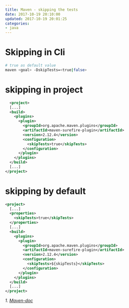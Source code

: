 ```yaml
---
title: Maven - skipping the tests
date: 2017-10-19 20:10:00
updated: 2017-10-19 20:01:25
categories:
- java
---
```

# Skipping in Cli
````bash
# true as default value 
maven <goal> -DskipTests=<true|false>
````

# skipping in project
````xml
  <project>
  [...]
  <build>
    <plugins>
      <plugin>
        <groupId>org.apache.maven.plugins</groupId>
        <artifactId>maven-surefire-plugin</artifactId>
        <version>2.12.4</version>
        <configuration>
          <skipTests>true</skipTests>
        </configuration>
      </plugin>
    </plugins>
  </build>
  [...]
</project>
````

# skipping by default
````xml
<project>
  [...]
  <properties>
    <skipTests>true</skipTests>
  </properties>
  [...]
  <build>
    <plugins>
      <plugin>
        <groupId>org.apache.maven.plugins</groupId>
        <artifactId>maven-surefire-plugin</artifactId>
        <version>2.12.4</version>
        <configuration>
          <skipTests>${skipTests}</skipTests>
        </configuration>
      </plugin>
    </plugins>
  </build>
  [...]
</project>
````


_1. [Maven-doc](http://maven.apache.org/plugins-archives/maven-surefire-plugin-2.12.4/examples/skipping-test.html)_
